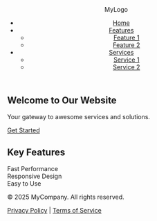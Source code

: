 <!DOCTYPE html>
<html lang="en">
<head>
  <meta charset="UTF-8">
  <meta name="viewport" content="width=device-width, initial-scale=1.0">
  <title>Landing Page</title>
  <link rel="stylesheet" href="style.css">
</head>
<body>

  <header>
    <div class="logo">MyLogo</div>
    <nav>
      <ul class="menu">
        <li><a href="#">Home</a></li>
        <li class="dropdown">
          <a href="#">Features</a>
          <ul class="submenu">
            <li><a href="#">Feature 1</a></li>
            <li><a href="#">Feature 2</a></li>
          </ul>
        </li>
        <li class="dropdown">
          <a href="#">Services</a>
          <ul class="submenu">
            <li><a href="#">Service 1</a></li>
            <li><a href="#">Service 2</a></li>
          </ul>
        </li>
      </ul>
    </nav>
  </header>

  <section class="hero">
    <h1>Welcome to Our Website</h1>
    <p>Your gateway to awesome services and solutions.</p>
    <a href="#" class="cta-button">Get Started</a>
  </section>

  <section class="features">
    <h2>Key Features</h2>
    <div class="feature-list">
      <div class="feature">Fast Performance</div>
      <div class="feature">Responsive Design</div>
      <div class="feature">Easy to Use</div>
    </div>
  </section>

  <footer>
    <p>&copy; 2025 MyCompany. All rights reserved.</p>
    <p><a href="#">Privacy Policy</a> | <a href="#">Terms of Service</a></p>
  </footer>

</body>
</html>